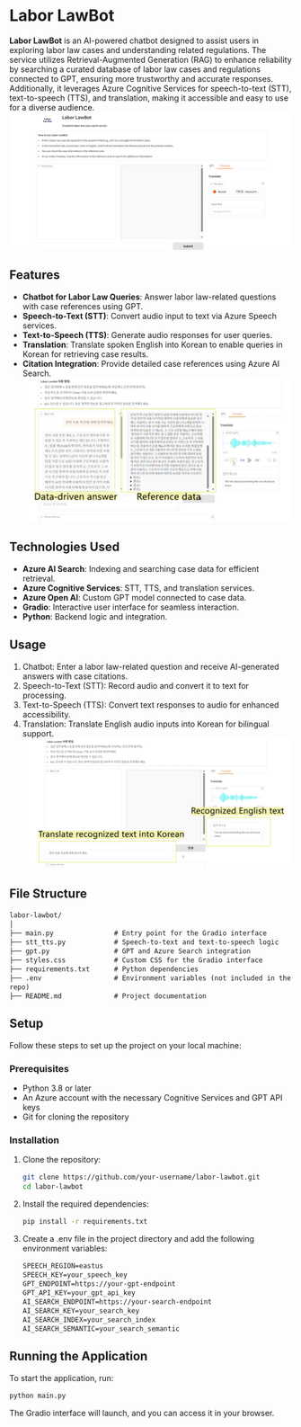 # Labor LawBot

**Labor LawBot** is an AI-powered chatbot designed to assist users in exploring labor law cases and understanding related regulations. The service utilizes Retrieval-Augmented Generation (RAG) to enhance reliability by searching a curated database of labor law cases and regulations connected to GPT, ensuring more trustworthy and accurate responses. Additionally, it leverages Azure Cognitive Services for speech-to-text (STT), text-to-speech (TTS), and translation, making it accessible and easy to use for a diverse audience.<br>
  ![UI Screenshot](results/app_ui2.png)<br>

## Features

- **Chatbot for Labor Law Queries**: Answer labor law-related questions with case references using GPT.
- **Speech-to-Text (STT)**: Convert audio input to text via Azure Speech services.
- **Text-to-Speech (TTS)**: Generate audio responses for user queries.
- **Translation**: Translate spoken English into Korean to enable queries in Korean for retrieving case results.
- **Citation Integration**: Provide detailed case references using Azure AI Search.<br>
  ![UI Screenshot](results/result.png)<br>


## Technologies Used

- **Azure AI Search**: Indexing and searching case data for efficient retrieval.
- **Azure Cognitive Services**: STT, TTS, and translation services.
- **Azure Open AI**: Custom GPT model connected to case data.
- **Gradio**: Interactive user interface for seamless interaction.
- **Python**: Backend logic and integration.

## Usage
1. Chatbot: Enter a labor law-related question and receive AI-generated answers with case citations.
2. Speech-to-Text (STT): Record audio and convert it to text for processing.
3. Text-to-Speech (TTS): Convert text responses to audio for enhanced accessibility.
4. Translation: Translate English audio inputs into Korean for bilingual support.<br>
  ![UI Screenshot](results/translate.png)<br>


## File Structure
```
labor-lawbot/
│
├── main.py               # Entry point for the Gradio interface
├── stt_tts.py            # Speech-to-text and text-to-speech logic
├── gpt.py                # GPT and Azure Search integration
├── styles.css            # Custom CSS for the Gradio interface
├── requirements.txt      # Python dependencies
├── .env                  # Environment variables (not included in the repo)
├── README.md             # Project documentation
```

## Setup

Follow these steps to set up the project on your local machine:

### Prerequisites

- Python 3.8 or later
- An Azure account with the necessary Cognitive Services and GPT API keys
- Git for cloning the repository

### Installation

1. Clone the repository:
   ```bash
   git clone https://github.com/your-username/labor-lawbot.git
   cd labor-lawbot
   ```

2. Install the required dependencies:

    ```bash
    pip install -r requirements.txt
    ```
3. Create a .env file in the project directory and add the following environment variables:

    ```plaintext
    SPEECH_REGION=eastus
    SPEECH_KEY=your_speech_key
    GPT_ENDPOINT=https://your-gpt-endpoint
    GPT_API_KEY=your_gpt_api_key
    AI_SEARCH_ENDPOINT=https://your-search-endpoint
    AI_SEARCH_KEY=your_search_key
    AI_SEARCH_INDEX=your_search_index
    AI_SEARCH_SEMANTIC=your_search_semantic
    ```

## Running the Application
To start the application, run:

```bash
python main.py
```
The Gradio interface will launch, and you can access it in your browser.